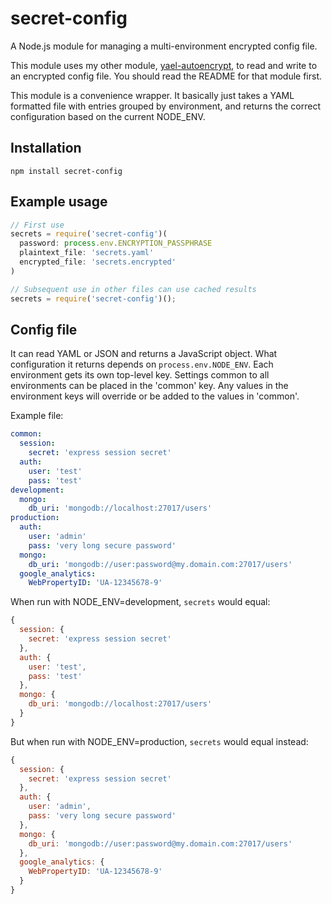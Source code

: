 # secret-config
A Node.js module for managing a multi-environment encrypted config file.

This module uses my other module, [yael-autoencrypt](https://www.npmjs.com/package/yael-autoencrypt),
to read and write to an encrypted config file. You should read the README for that module first.

This module is a convenience wrapper. It basically just takes a YAML formatted file with
entries grouped by environment, and returns the correct configuration based on the current NODE_ENV.

## Installation
```
npm install secret-config
```

## Example usage
```javascript
// First use
secrets = require('secret-config')(
  password: process.env.ENCRYPTION_PASSPHRASE
  plaintext_file: 'secrets.yaml'
  encrypted_file: 'secrets.encrypted'
)

// Subsequent use in other files can use cached results
secrets = require('secret-config')();
```

## Config file
It can read YAML or JSON and returns a JavaScript object.
What configuration it returns depends on `process.env.NODE_ENV`.
Each environment gets its own top-level key.
Settings common to all environments can be placed in the 'common' key.
Any values in the environment keys will override or be added to the values in 'common'.

Example file:

```yaml
common:
  session:
    secret: 'express session secret'
  auth:
    user: 'test'
    pass: 'test'
development:
  mongo:
    db_uri: 'mongodb://localhost:27017/users'
production:
  auth:
    user: 'admin'
    pass: 'very long secure password'
  mongo:
    db_uri: 'mongodb://user:password@my.domain.com:27017/users'
  google_analytics:
    WebPropertyID: 'UA-12345678-9'
```

When run with NODE_ENV=development, `secrets` would equal:
```javascript
{
  session: {
    secret: 'express session secret'
  },
  auth: {
    user: 'test',
    pass: 'test'
  },
  mongo: {
    db_uri: 'mongodb://localhost:27017/users'
  }
}
```

But when run with NODE_ENV=production, `secrets` would equal instead:
```javascript
{
  session: {
    secret: 'express session secret'
  },
  auth: {
    user: 'admin',
    pass: 'very long secure password'
  },
  mongo: {
    db_uri: 'mongodb://user:password@my.domain.com:27017/users'
  },
  google_analytics: {
    WebPropertyID: 'UA-12345678-9'
  }
}
```
